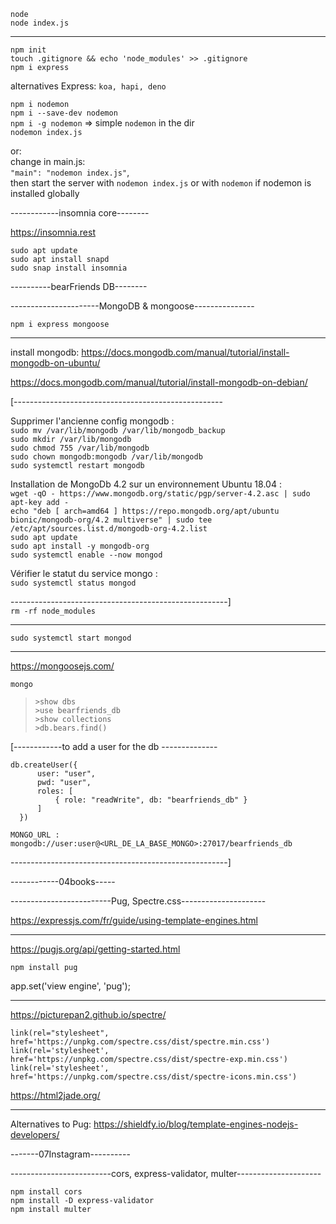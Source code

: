 ```node```\
```node index.js```

-------------------

```npm init```\
```touch .gitignore && echo 'node_modules' >> .gitignore```\
```npm i express```

alternatives Express: ```koa, hapi, deno```

```npm i nodemon```\
```npm i --save-dev nodemon```\
```npm i -g nodemon``` => simple ```nodemon``` in the dir\
```nodemon index.js```

or:\
change in main.js:\
 ```"main": "nodemon index.js"```,\
 then start the server with ```nodemon index.js``` or with ```nodemon``` if nodemon is installed globally


------------insomnia core--------

https://insomnia.rest

```sudo apt update```\
```sudo apt install snapd```\
```sudo snap install insomnia```

----------bearFriends DB--------



----------------------MongoDB & mongoose---------------

```npm i express mongoose```

-----------------------------
install mongodb:
https://docs.mongodb.com/manual/tutorial/install-mongodb-on-ubuntu/

https://docs.mongodb.com/manual/tutorial/install-mongodb-on-debian/

[----------------------------------------------------

Supprimer l'ancienne config mongodb :\
    ```sudo mv /var/lib/mongodb /var/lib/mongodb_backup```\
    ```sudo mkdir /var/lib/mongodb```\
    ```sudo chmod 755 /var/lib/mongodb```\
    ```sudo chown mongodb:mongodb /var/lib/mongodb```\
    ```sudo systemctl restart mongodb```

Installation de MongoDb 4.2 sur un environnement Ubuntu 18.04 :\
    ```wget -qO - https://www.mongodb.org/static/pgp/server-4.2.asc | sudo apt-key add -```\
    ```echo "deb [ arch=amd64 ] https://repo.mongodb.org/apt/ubuntu bionic/mongodb-org/4.2 multiverse" | sudo tee /etc/apt/sources.list.d/mongodb-org-4.2.list```\
   ```sudo apt update```\
    ```sudo apt install -y mongodb-org```\
    ```sudo systemctl enable --now mongod```

Vérifier le statut du service mongo :\
    ```sudo systemctl status mongod```

------------------------------------------------------]\
```rm -rf node_modules```

--------------------------------

```sudo systemctl start mongod```

--------------------------------
https://mongoosejs.com/

```mongo```

> ```>show dbs```\
> ```>use bearfriends_db```\
> ```>show collections```\
> ```>db.bears.find()```
> 

[------------to add a user for the db --------------
```use bearfriends_db
db.createUser({
      user: "user",
      pwd: "user",
      roles: [
          { role: "readWrite", db: "bearfriends_db" }
      ]
  })

MONGO_URL : mongodb://user:user@<URL_DE_LA_BASE_MONGO>:27017/bearfriends_db
```

------------------------------------------------------]


------------04books-----


-------------------------Pug, Spectre.css---------------------

https://expressjs.com/fr/guide/using-template-engines.html


---------------

https://pugjs.org/api/getting-started.html

```npm install pug```

app.set('view engine', 'pug');

-----------

https://picturepan2.github.io/spectre/

```
link(rel="stylesheet", href='https://unpkg.com/spectre.css/dist/spectre.min.css')
link(rel='stylesheet', href='https://unpkg.com/spectre.css/dist/spectre-exp.min.css')
link(rel='stylesheet', href='https://unpkg.com/spectre.css/dist/spectre-icons.min.css')
```

https://html2jade.org/

----------------
Alternatives to Pug: https://shieldfy.io/blog/template-engines-nodejs-developers/

-------07Instagram----------


-------------------------cors, express-validator, multer---------------------

```npm install cors```\
```npm install -D express-validator```\
```npm install multer```